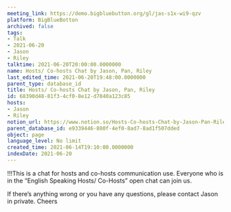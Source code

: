 ```yaml
---
meeting_link: https://demo.bigbluebutton.org/gl/jas-s1x-wi9-qzv
platform: BigBlueBotton
archived: false
tags:
- Talk
- 2021-06-20
- Jason
- Riley
talktime: 2021-06-20T20:00:00.0000000
name: Hosts/ Co-hosts Chat by Jason, Pan, Riley
last_edited_time: 2021-06-20T19:48:00.0000000
parent_type: database_id
title: Hosts/ Co-hosts Chat by Jason, Pan, Riley
id: 68390d48-81f3-4cf0-8e12-d7840a123c85
hosts:
- Jason
- Riley
notion_url: https://www.notion.so/Hosts-Co-hosts-Chat-by-Jason-Pan-Riley-68390d4881f34cf08e12d7840a123c85
parent_database_id: e9339446-880f-4ef0-8ad7-8ad1f507dded
object: page
language_level: No limit
created_time: 2021-06-14T19:10:00.0000000
indexDate: 2021-06-20
---
```


!!!This is a chat for hosts and co-hosts communication use. Everyone who is in the “English Speaking Hosts/ Co-Hosts” open chat can join us.

If there’s anything wrong or you have any questions, please contact Jason in private. Cheers

